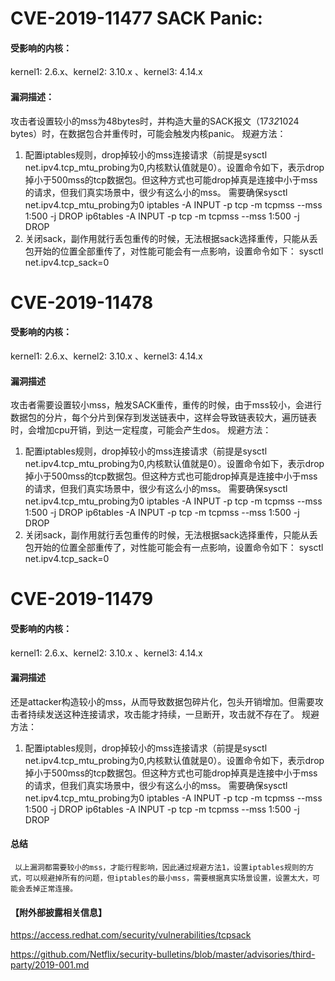 # CVE-2019-11477 SACK Panic:

#### 受影响的内核：
kernel1: 2.6.x、kernel2: 3.10.x 、kernel3: 4.14.x
#### 漏洞描述：
攻击者设置较小的mss为48bytes时，并构造大量的SACK报文（17*32*1024 bytes）时，在数据包合并重传时，可能会触发内核panic。
规避方法：
1.    配置iptables规则，drop掉较小的mss连接请求（前提是sysctl net.ipv4.tcp_mtu_probing为0,内核默认值就是0）。设置命令如下，表示drop掉小于500mss的tcp数据包。但这种方式也可能drop掉真是连接中小于mss的请求，但我们真实场景中，很少有这么小的mss。
     需要确保sysctl net.ipv4.tcp_mtu_probing为0
         iptables -A INPUT -p tcp -m tcpmss --mss 1:500 -j DROP
         ip6tables -A INPUT -p tcp -m tcpmss --mss 1:500 -j DROP
2.    关闭sack，副作用就行丢包重传的时候，无法根据sack选择重传，只能从丢包开始的位置全部重传了，对性能可能会有一点影响，设置命令如下：
         sysctl net.ipv4.tcp_sack=0
# CVE-2019-11478

#### 受影响的内核：
kernel1: 2.6.x、kernel2: 3.10.x 、kernel3: 4.14.x
#### 漏洞描述
攻击者需要设置较小mss，触发SACK重传，重传的时候，由于mss较小，会进行数据包的分片，每个分片到保存到发送链表中，这样会导致链表较大，遍历链表时，会增加cpu开销，到达一定程度，可能会产生dos。
规避方法：
1.    配置iptables规则，drop掉较小的mss连接请求（前提是sysctl net.ipv4.tcp_mtu_probing为0,内核默认值就是0）。设置命令如下，表示drop掉小于500mss的tcp数据包。但这种方式也可能drop掉真是连接中小于mss的请求，但我们真实场景中，很少有这么小的mss。
     需要确保sysctl net.ipv4.tcp_mtu_probing为0
         iptables -A INPUT -p tcp -m tcpmss --mss 1:500 -j DROP
         ip6tables -A INPUT -p tcp -m tcpmss --mss 1:500 -j DROP
2.    关闭sack，副作用就行丢包重传的时候，无法根据sack选择重传，只能从丢包开始的位置全部重传了，对性能可能会有一点影响，设置命令如下：
         sysctl net.ipv4.tcp_sack=0
# CVE-2019-11479

#### 受影响的内核：
kernel1: 2.6.x、kernel2: 3.10.x 、kernel3: 4.14.x
#### 漏洞描述
还是attacker构造较小的mss，从而导致数据包碎片化，包头开销增加。但需要攻击者持续发送这种连接请求，攻击能才持续，一旦断开，攻击就不存在了。
规避方法：
1.    配置iptables规则，drop掉较小的mss连接请求（前提是sysctl net.ipv4.tcp_mtu_probing为0,内核默认值就是0）。设置命令如下，表示drop掉小于500mss的tcp数据包。但这种方式也可能drop掉真是连接中小于mss的请求，但我们真实场景中，很少有这么小的mss。
     需要确保sysctl net.ipv4.tcp_mtu_probing为0
         iptables -A INPUT -p tcp -m tcpmss --mss 1:500 -j DROP
         ip6tables -A INPUT -p tcp -m tcpmss --mss 1:500 -j DROP
#### 总结

     以上漏洞都需要较小的mss，才能行程影响，因此通过规避方法1，设置iptables规则的方式，可以规避掉所有的问题，但iptables的最小mss，需要根据真实场景设置，设置太大，可能会丢掉正常连接。


#### 【附外部披露相关信息】
https://access.redhat.com/security/vulnerabilities/tcpsack

https://github.com/Netflix/security-bulletins/blob/master/advisories/third-party/2019-001.md
